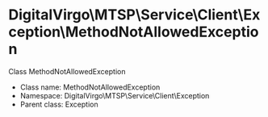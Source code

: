 DigitalVirgo\MTSP\Service\Client\Exception\MethodNotAllowedException
===============

Class MethodNotAllowedException




* Class name: MethodNotAllowedException
* Namespace: DigitalVirgo\MTSP\Service\Client\Exception
* Parent class: Exception









